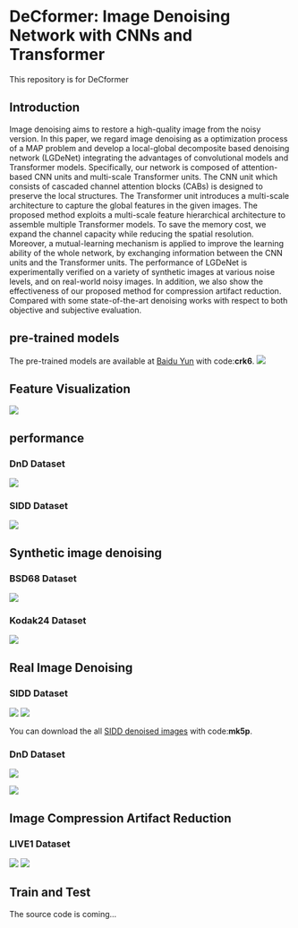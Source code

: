 # DeCformer: Image Denoising Network with CNNs and Transformer
This repository is for DeCformer
## Introduction
Image denoising aims to restore a high-quality image from the noisy version.  In this paper, we regard image denoising as a optimization process of a MAP problem and develop a local-global decomposite based denoising network (LGDeNet) integrating the advantages of convolutional models and Transformer models.
Specifically, our network is composed of attention-based CNN units and multi-scale Transformer units. The CNN unit which consists of cascaded channel attention blocks (CABs) is designed to preserve the local structures. The Transformer unit introduces a multi-scale architecture to capture the global features in the given images. The proposed method exploits a multi-scale feature hierarchical architecture to assemble multiple Transformer models. To save the memory cost, we expand the channel capacity while reducing the spatial resolution. Moreover, a mutual-learning mechanism is applied to improve the learning ability of the whole network, by exchanging information between the CNN units and the Transformer units. The performance of LGDeNet is experimentally verified on a variety of synthetic images at various noise levels, and on real-world noisy images. In addition, we also show the effectiveness of our proposed method for compression artifact reduction. Compared with some state-of-the-art denoising works with respect to both objective and subjective evaluation.

## pre-trained models
The pre-trained models are available at [Baidu Yun](https://pan.baidu.com/s/1WoUUWjhU8SsncEAB5AGGSw) with code:**crk6**.
![](img/frame.png)

## Feature Visualization
![](img/vis_ml.png)
## performance
### DnD Dataset
![](img/pic22.png)

### SIDD Dataset
![](img/pic11.png)


## Synthetic image denoising
### BSD68 Dataset
![](img/sys1.png)
### Kodak24 Dataset
![](img/sys2.png)

## Real Image Denoising
### SIDD Dataset
![](img/real1.png)
![](img/SIDD3.png)

You can download the all [SIDD denoised images](https://pan.baidu.com/s/1rUcImvN61J0uSeIbCqnLvQ) with code:**mk5p**.
### DnD Dataset
![](img/real2.png)

![](img/dnd.png)


## Image Compression Artifact Reduction
### LIVE1 Dataset
![](img/car1.png)
![](img/car2.png)

## Train and Test
The source code is coming...
